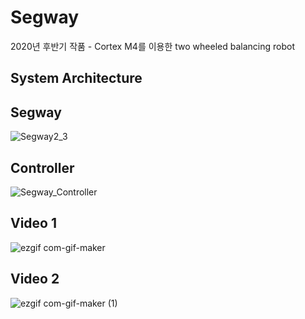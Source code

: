 # Segway
2020년 후반기 작품 - Cortex M4를 이용한 two wheeled balancing robot
## System Architecture

## Segway
![Segway2_3](https://user-images.githubusercontent.com/78638866/119246594-bd0eaa00-bbbd-11eb-9258-6ce4719c10b9.jpg)

## Controller
![Segway_Controller](https://user-images.githubusercontent.com/78638866/119246597-c0a23100-bbbd-11eb-810a-3c64ccd88605.jpg)

## Video 1
![ezgif com-gif-maker](https://user-images.githubusercontent.com/78638866/119247775-7aea6600-bbc7-11eb-86ec-d3f1cfcf9696.gif)
## Video 2
![ezgif com-gif-maker (1)](https://user-images.githubusercontent.com/78638866/119247873-3d3a0d00-bbc8-11eb-8b55-256dd8db6536.gif)
